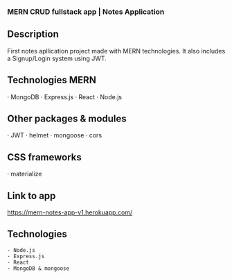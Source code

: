### MERN CRUD fullstack app | Notes Application ###

## Description ##
First notes apllication project made with MERN technologies. 
It also includes a Signup/Login system using JWT.

## Technologies MERN ## 
  · MongoDB
  · Express.js
  · React
  · Node.js

## Other packages & modules ##
  · JWT
  · helmet 
  · mongoose
  · cors

## CSS frameworks ##
  · materialize

## Link to app ##
https://mern-notes-app-v1.herokuapp.com/


## Technologies ##
	· Node.js
	· Express.js
	· React
	· MongoDB & mongoose

